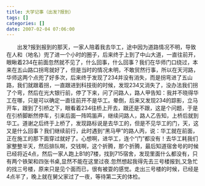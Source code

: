```yaml
---
title: 大学记事（出发?报到）
tags: []
categories: []
date: 2007-02-04 07:06:00 
---
```



&emsp;&emsp;出发?报到报到的那天，一家人陪着我去华工，途中因为道路情况不明，导致在人和（地名）兜了进一个小时的圈子，后来终于上到了中山大道，一直往前开，眼瞅着234在前面忽然就不见了，什么回事，什么回事？我们在华师门口绕过，本来在五山路口拐弯就好了，但是当时的情况未明，不敢贸然行事，所以在天河路，华师这两个点兜了好多次，后来终于发现了234并没有消失，而是拐弯进了五山路，我们就跟着拐，一直跟进到科技街的时候，发现234又消失了，没办法我们拐了个弯，然后在光大银行前，停了下来，问了问路人，路人甲告知：我并不晓得华工在哪，只是可以确定一直往前开不是华工。晕倒，后来又发现234的踪影，立马开车，跟到了引桥之下，眼看着234往桥上开去，跟还是不跟，这是个问题，于是在引桥脚断然停车，引来后面一阵鸣笛声，继续问路人，路人乙告知，上桥后就到华工。道谢之后终于上桥了，发现路标说是去华工的，但是不见华工的门，天，这又是什么回事？我们继续前行，此时遇到“黑马甲”的路人丙，说：华工就在前面，正在施工的那下面穿过就好了。心想啊，进华工，连个“门”都没有！去华工耗我们家整整半天，然后排队啊，交钱啊，这个折腾，那个折腾，最后知道宿舍号的时候已经将近4点，然后一家人跑上B1的7楼，找到715宿舍，发现里面什么都没有，只有两个铁架和四张书桌,显然不能在这里过夜.忽然想起我得先去三号楼报到,又急忙的找三号楼，原来只是见个面而已，很有被耍的感觉。走出三号楼的时候，已经是4点半了，晚上就在舅父家过了一夜，等待第二天的体检。
